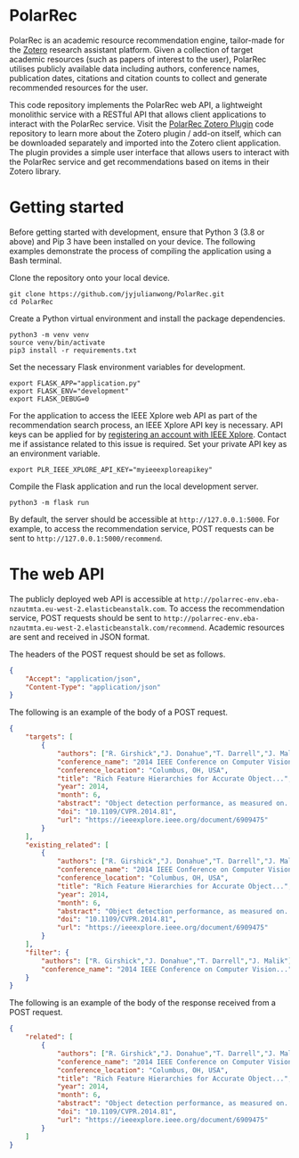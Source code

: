 # PolarRec

PolarRec is an academic resource recommendation engine, tailor-made for the [Zotero](https://www.zotero.org/) research assistant platform. Given a collection of target academic resources (such as papers of interest to the user), PolarRec utilises publicly available data including authors, conference names, publication dates, citations and citation counts to collect and generate recommended resources for the user.

This code repository implements the PolarRec web API, a lightweight monolithic service with a RESTful API that allows client applications to interact with the PolarRec service. Visit the [PolarRec Zotero Plugin](https://github.com/jyjulianwong/PolarRec-Zotero-Plugin) code repository to learn more about the Zotero plugin / add-on itself, which can be downloaded separately and imported into the Zotero client application. The plugin provides a simple user interface that allows users to interact with the PolarRec service and get recommendations based on items in their Zotero library. 

# Getting started

Before getting started with development, ensure that Python 3 (3.8 or above) and Pip 3 have been installed on your device. The following examples demonstrate the process of compiling the application using a Bash terminal.

Clone the repository onto your local device.
```shell
git clone https://github.com/jyjulianwong/PolarRec.git
cd PolarRec
```

Create a Python virtual environment and install the package dependencies.
```shell
python3 -m venv venv
source venv/bin/activate
pip3 install -r requirements.txt
```

Set the necessary Flask environment variables for development.
```shell
export FLASK_APP="application.py"
export FLASK_ENV="development"
export FLASK_DEBUG=0
```

For the application to access the IEEE Xplore web API as part of the recommendation search process, an IEEE Xplore API key is necessary. API keys can be applied for by [registering an account with IEEE Xplore](https://developer.ieee.org/member/register). Contact me if assistance related to this issue is required. Set your private API key as an environment variable.
```shell
export PLR_IEEE_XPLORE_API_KEY="myieeexploreapikey"
```

Compile the Flask application and run the local development server.
```shell
python3 -m flask run
```

By default, the server should be accessible at `http://127.0.0.1:5000`. For example, to access the recommendation service, POST requests can be sent to `http://127.0.0.1:5000/recommend`.

# The web API

The publicly deployed web API is accessible at `http://polarrec-env.eba-nzautmta.eu-west-2.elasticbeanstalk.com`. To access the recommendation service, POST requests should be sent to `http://polarrec-env.eba-nzautmta.eu-west-2.elasticbeanstalk.com/recommend`. Academic resources are sent and received in JSON format.

The headers of the POST request should be set as follows.
```json
{
    "Accept": "application/json",
    "Content-Type": "application/json"
}
```

The following is an example of the body of a POST request.
```json
{
    "targets": [
        {
            "authors": ["R. Girshick","J. Donahue","T. Darrell","J. Malik"],
            "conference_name": "2014 IEEE Conference on Computer Vision...",
            "conference_location": "Columbus, OH, USA",
            "title": "Rich Feature Hierarchies for Accurate Object...",
            "year": 2014,
            "month": 6,
            "abstract": "Object detection performance, as measured on...",
            "doi": "10.1109/CVPR.2014.81",
            "url": "https://ieeexplore.ieee.org/document/6909475"
        }
    ],
    "existing_related": [
        {
            "authors": ["R. Girshick","J. Donahue","T. Darrell","J. Malik"],
            "conference_name": "2014 IEEE Conference on Computer Vision...",
            "conference_location": "Columbus, OH, USA",
            "title": "Rich Feature Hierarchies for Accurate Object...",
            "year": 2014,
            "month": 6,
            "abstract": "Object detection performance, as measured on...",
            "doi": "10.1109/CVPR.2014.81",
            "url": "https://ieeexplore.ieee.org/document/6909475"
        }
    ],
    "filter": {
        "authors": ["R. Girshick","J. Donahue","T. Darrell","J. Malik"],
        "conference_name": "2014 IEEE Conference on Computer Vision..."
    }
}
```

The following is an example of the body of the response received from a POST request.
```json
{
    "related": [
        {
            "authors": ["R. Girshick","J. Donahue","T. Darrell","J. Malik"],
            "conference_name": "2014 IEEE Conference on Computer Vision...",
            "conference_location": "Columbus, OH, USA",
            "title": "Rich Feature Hierarchies for Accurate Object...",
            "year": 2014,
            "month": 6,
            "abstract": "Object detection performance, as measured on...",
            "doi": "10.1109/CVPR.2014.81",
            "url": "https://ieeexplore.ieee.org/document/6909475"
        }
    ]
}
```